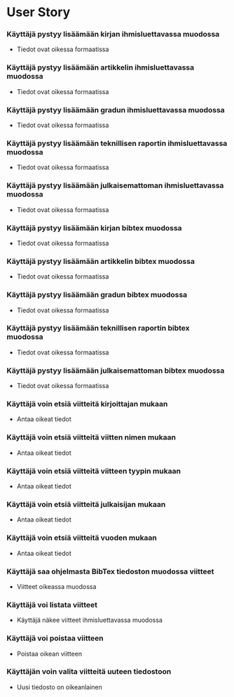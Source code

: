 # User Story 

### Käyttäjä pystyy lisäämään kirjan ihmisluettavassa muodossa
* Tiedot ovat oikessa formaatissa

### Käyttäjä pystyy lisäämään artikkelin ihmisluettavassa muodossa
* Tiedot ovat oikessa formaatissa

### Käyttäjä pystyy lisäämään gradun ihmisluettavassa muodossa
* Tiedot ovat oikessa formaatissa

### Käyttäjä pystyy lisäämään teknillisen raportin ihmisluettavassa muodossa
* Tiedot ovat oikessa formaatissa

### Käyttäjä pystyy lisäämään julkaisemattoman ihmisluettavassa muodossa
* Tiedot ovat oikessa formaatissa

### Käyttäjä pystyy lisäämään kirjan bibtex muodossa
* Tiedot ovat oikessa formaatissa

### Käyttäjä pystyy lisäämään artikkelin bibtex muodossa
* Tiedot ovat oikessa formaatissa

### Käyttäjä pystyy lisäämään gradun bibtex muodossa
* Tiedot ovat oikessa formaatissa

### Käyttäjä pystyy lisäämään teknillisen raportin bibtex muodossa
* Tiedot ovat oikessa formaatissa

### Käyttäjä pystyy lisäämään julkaisemattoman bibtex muodossa
* Tiedot ovat oikessa formaatissa

### Käyttäjä voin etsiä viitteitä kirjoittajan mukaan
* Antaa oikeat tiedot

### Käyttäjä voin etsiä viitteitä viitten nimen mukaan
* Antaa oikeat tiedot

### Käyttäjä voin etsiä viitteitä viitteen tyypin mukaan
* Antaa oikeat tiedot

### Käyttäjä voin etsiä viitteitä julkaisijan mukaan
* Antaa oikeat tiedot

### Käyttäjä voin etsiä viitteitä vuoden mukaan
* Antaa oikeat tiedot

### Käyttäjä saa ohjelmasta BibTex tiedoston muodossa viitteet
* Viitteet oikeassa muodossa

### Käyttäjä voi listata viitteet
* Käyttäjä näkee viitteet ihmisluettavassa muodossa

### Käyttäjä voi poistaa viitteen
* Poistaa oikean viitteen

### Käyttäjän voin valita viitteitä uuteen tiedostoon
* Uusi tiedosto on oikeanlainen


